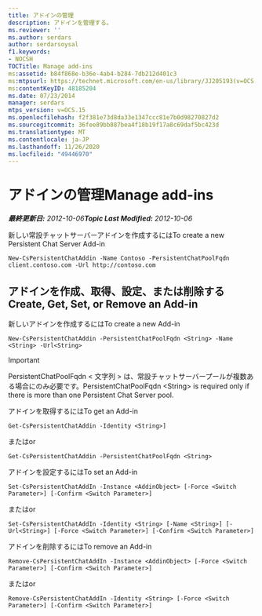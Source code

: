 ```yaml
---
title: アドインの管理
description: アドインを管理する。
ms.reviewer: ''
ms.author: serdars
author: serdarsoysal
f1.keywords:
- NOCSH
TOCTitle: Manage add-ins
ms:assetid: b84f868e-b36e-4ab4-b284-7db212d401c3
ms:mtpsurl: https://technet.microsoft.com/en-us/library/JJ205193(v=OCS.15)
ms:contentKeyID: 48185204
ms.date: 07/23/2014
manager: serdars
mtps_version: v=OCS.15
ms.openlocfilehash: f2f381e73d8da33e1347ccc81e7b0d98270827d2
ms.sourcegitcommit: 36fee89bb887bea4f18b19f17a8c69daf5bc423d
ms.translationtype: MT
ms.contentlocale: ja-JP
ms.lasthandoff: 11/26/2020
ms.locfileid: "49446970"
---
```

# <a name="manage-add-ins"></a><span data-ttu-id="a14be-103">アドインの管理</span><span class="sxs-lookup"><span data-stu-id="a14be-103">Manage add-ins</span></span>

<div data-xmlns="http://www.w3.org/1999/xhtml">

<div class="topic" data-xmlns="http://www.w3.org/1999/xhtml" data-msxsl="urn:schemas-microsoft-com:xslt" data-cs="https://msdn.microsoft.com/">

<div data-asp="https://msdn2.microsoft.com/asp">



</div>

<div id="mainSection">

<div id="mainBody"><span data-ttu-id="a14be-104">

<span> </span></span><span class="sxs-lookup"><span data-stu-id="a14be-104">

<span> </span></span></span>

<span data-ttu-id="a14be-105">_**最終更新日:** 2012-10-06_</span><span class="sxs-lookup"><span data-stu-id="a14be-105">_**Topic Last Modified:** 2012-10-06_</span></span>

<span data-ttu-id="a14be-106">新しい常設チャットサーバーアドインを作成するには</span><span class="sxs-lookup"><span data-stu-id="a14be-106">To create a new Persistent Chat Server Add-in</span></span>

    New-CsPersistentChatAddin -Name Contoso -PersistentChatPoolFqdn client.contoso.com -Url http://contoso.com 

<div>

## <a name="create-get-set-or-remove-an-add-in"></a><span data-ttu-id="a14be-107">アドインを作成、取得、設定、または削除する</span><span class="sxs-lookup"><span data-stu-id="a14be-107">Create, Get, Set, or Remove an Add-in</span></span>

<span data-ttu-id="a14be-108">新しいアドインを作成するには</span><span class="sxs-lookup"><span data-stu-id="a14be-108">To create a new Add-in</span></span>

    New-CsPersistentChatAddin -PersistentChatPoolFqdn <String> -Name <String> -Url<String>

<div>


> [!IMPORTANT]  
> <span data-ttu-id="a14be-109">PersistentChatPoolFqdn &lt; 文字列 &gt; は、常設チャットサーバープールが複数ある場合にのみ必要です。</span><span class="sxs-lookup"><span data-stu-id="a14be-109">PersistentChatPoolFqdn &lt;String&gt; is required only if there is more than one Persistent Chat Server pool.</span></span>



</div>

<span data-ttu-id="a14be-110">アドインを取得するには</span><span class="sxs-lookup"><span data-stu-id="a14be-110">To get an Add-in</span></span>

    Get-CsPersistentChatAddin -Identity <String>]

<span data-ttu-id="a14be-111">または</span><span class="sxs-lookup"><span data-stu-id="a14be-111">or</span></span>

    Get-CsPersistentChatAddin -PersistentChatPoolFqdn <String>

<span data-ttu-id="a14be-112">アドインを設定するには</span><span class="sxs-lookup"><span data-stu-id="a14be-112">To set an Add-in</span></span>

    Set-CsPersistentChatAddIn -Instance <AddinObject> [-Force <Switch Parameter>] [-Confirm <Switch Parameter>]

<span data-ttu-id="a14be-113">または</span><span class="sxs-lookup"><span data-stu-id="a14be-113">or</span></span>

    Set-CsPersistentChatAddIn -Identity <String> [-Name <String>] [-Url<String>] [-Force <Switch Parameter>] [-Confirm <Switch Parameter>]

<span data-ttu-id="a14be-114">アドインを削除するには</span><span class="sxs-lookup"><span data-stu-id="a14be-114">To remove an Add-in</span></span>

    Remove-CsPersistentChatAddIn -Instance <AddinObject> [-Force <Switch Parameter>] [-Confirm <Switch Parameter>]

<span data-ttu-id="a14be-115">または</span><span class="sxs-lookup"><span data-stu-id="a14be-115">or</span></span>

    Remove-CsPersistentChatAddIn -Identity <String> [-Force <Switch Parameter>] [-Confirm <Switch Parameter>]

<span data-ttu-id="a14be-116"></div>

</div>

<span> </span>

</div>

</div>

</span><span class="sxs-lookup"><span data-stu-id="a14be-116"></div>

</div>

<span> </span>

</div>

</div>

</span></span></div>


